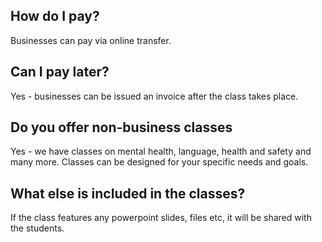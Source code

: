 ## How do I pay?

Businesses can pay via online transfer.

## Can I pay later?

Yes - businesses can be issued an invoice after the class takes place.

## Do you offer non-business classes

Yes - we have classes on mental health, language, health and safety and many more. Classes can be designed for your specific needs and goals.

## What else is included in the classes?

If the class features any powerpoint slides, files etc, it will be shared with the students.
